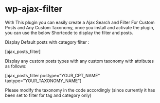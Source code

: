 # wp-ajax-filter
With This plugin you can easily create a Ajax Search and Filter For Custom Posts and Any Custom Taxonomy, once you install and activate the plugin, you can use the below Shortcode to display the filter and posts.

Display Default posts with category filter : 

[ajax_posts_filter]

Display any custom posts types with any custom taxonomy with attributes as follows: 

[ajax_posts_filter postype="YOUR_CPT_NAME" taxtype="YOUR_TAXONOMY_NAME"]

Please modify the taxonomy in the code accordingly (since currently it has been set to filter for tag and category only)
